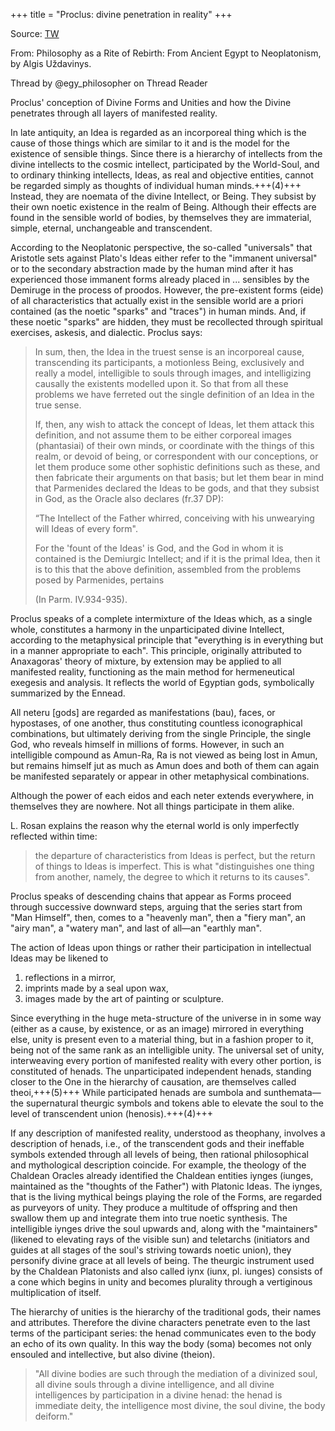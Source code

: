 +++
title = "Proclus: divine penetration in reality"
+++

Source: [TW](https://threadreaderapp.com/thread/1540025666288115712.html)

From: Philosophy as a Rite of Rebirth: From Ancient Egypt to Neoplatonism, by Algis Uždavinys.


Thread by @egy_philosopher on Thread Reader 


Proclus' conception of Divine Forms and Unities and how the Divine penetrates through all layers of manifested reality. 

In late antiquity, an Idea is regarded as an incorporeal thing which is the cause of those things which are similar to it and is the model for the existence of sensible things. Since there is a hierarchy of intellects from the divine intellects to the cosmic intellect, participated by the World-Soul, and to ordinary thinking intellects, Ideas, as real and objective entities, cannot be regarded simply as thoughts of individual human minds.+++(4)+++ Instead, they are noemata of the divine Intellect, or Being. They subsist by their own noetic existence in the realm of Being. Although their effects are found in the sensible world of bodies, by themselves they are immaterial, simple, eternal, unchangeable and transcendent.

According to the Neoplatonic perspective, the so-called "universals" that Aristotle sets against Plato's Ideas either refer to the "immanent universal" or to the secondary abstraction made by the human mind after it has experienced those immanent forms already placed in ... sensibles by the Demiruge in the process of proodos. However, the pre-existent forms (eide) of all characteristics that actually exist in the sensible world are a priori contained (as the noetic "sparks" and "traces") in human minds. And, if these noetic "sparks" are hidden, they must be recollected through spiritual exercises, askesis, and dialectic. Proclus says:

> In sum, then, the Idea in the truest sense is an incorporeal cause, transcending its participants, a motionless Being, exclusively and really a model, intelligible to souls through images, and intelligizing causally the existents modelled upon it. So that from all these problems we have ferreted out the single definition of an Idea in the true sense.
> 
> If, then, any wish to attack the concept of Ideas, let them attack this definition, and not assume them to be either corporeal images (phantasiai) of their own minds, or coordinate with the things of this realm, or devoid of being, or correspondent with our conceptions, or let them produce some other sophistic definitions such as these, and then fabricate their arguments on that basis; but let them bear in mind that Parmenides declared the Ideas to be gods, and that they subsist in God, as the Oracle also declares (fr.37 DP):
> 
> “The Intellect of the Father whirred, conceiving with his unwearying will Ideas of every form".
> 
> For the 'fount of the Ideas' is God, and the God in whom it is contained is the Demiurgic Intellect; and if it is the primal Idea, then it is to this that the above definition, assembled from the problems posed by Parmenides, pertains
> 
> (In Parm. IV.934-935).


Proclus speaks of a complete intermixture of the Ideas which, as a single whole, constitutes a harmony in the unparticipated divine Intellect, according to the metaphysical principle that "everything is in everything but in a manner appropriate to each". This principle, originally attributed to Anaxagoras' theory of mixture, by extension may be applied to all manifested reality, functioning as the main method for hermeneutical exegesis and analysis. It reflects the world of Egyptian gods, symbolically summarized by the Ennead.

All neteru [gods] are regarded as manifestations (bau), faces, or hypostases, of one another, thus constituting countless iconographical combinations, but ultimately deriving from the single Principle, the single God, who reveals himself in millions of forms. However, in such an intelligible compound as Amun-Ra, Ra is not viewed as being lost in Amun, but remains himself jut as much as Amun does and both of them can again be manifested separately or appear in other metaphysical combinations.

Although the power of each eidos and each neter extends everywhere, in themselves they are nowhere. Not all things participate in them alike. 


L. Rosan explains the reason why the eternal world is only imperfectly reflected within time:

> the departure of characteristics from Ideas is perfect, but the return of things to Ideas is imperfect. This is what "distinguishes one thing from another, namely, the degree to which it returns to its causes".

Proclus speaks of descending chains that appear as Forms proceed through successive downward steps, arguing that the series start from "Man Himself", then, comes to a "heavenly man", then a "fiery man", an "airy man", a "watery man", and last of all—an "earthly man". 

The action of Ideas upon things or rather their participation in intellectual Ideas may be likened to 

1) reflections in a mirror,  
2) imprints made by a seal upon wax,  
3) images made by the art of painting or sculpture.

Since everything in the huge meta-structure of the universe in in some way (either as a cause, by existence, or as an image) mirrored in everything else, unity is present even to a material thing, but in a fashion proper to it, being not of the same rank as an intelligible unity. The universal set of unity, interweaving every portion of manifested reality with every other portion, is constituted of henads. The unparticipated independent henads, standing closer to the One in the hierarchy of causation, are themselves called theoi,+++(5)+++ While participated henads are sumbola and sunthemata— the supernatural theurgic symbols and tokens able to elevate the soul to the level of transcendent union (henosis).+++(4)+++ 

If any description of manifested reality, understood as theophany, involves a description of henads, i.e., of the transcendent gods and their ineffable symbols extended through all levels of being, then rational philosophical and mythological description coincide. For example, the theology of the Chaldean Oracles already identified the Chaldean entities iynges (iunges, maintained as the "thoughts of the Father") with Platonic Ideas. The iynges, that is the living mythical beings playing the role of the Forms, are regarded as purveyors of unity. They produce a multitude of offspring and then swallow them up and integrate them into true noetic synthesis. The intelligible iynges drive the soul upwards and, along with the "maintainers" (likened to elevating rays of the visible sun) and teletarchs (initiators and guides at all stages of the soul's striving towards noetic union), they personify divine grace at all levels of being. The theurgic instrument used by the Chaldean Platonists and also called iynx (iunx, pl. iunges) consists of a cone which begins in unity and becomes plurality through a vertiginous multiplication of itself. 

The hierarchy of unities is the hierarchy of the traditional gods, their names and attributes. Therefore the divine characters penetrate even to the last terms of the participant series: the henad communicates even to the body an echo of its own quality. In this way the body (soma) becomes not only ensouled and intellective, but also divine (theion).

> "All divine bodies are such through the mediation of a divinized soul, all divine souls through a divine intelligence, and all divine intelligences by participation in a divine henad: the henad is immediate deity, the intelligence most divine, the soul divine, the body deiform."
